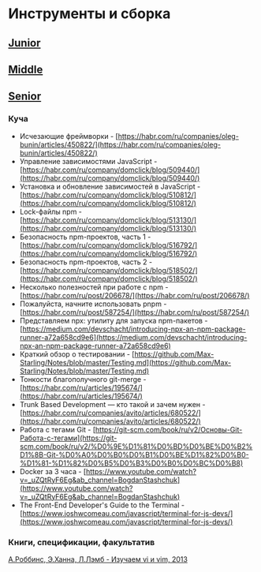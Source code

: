 # Инструменты и сборка

## [Junior](TOOLS/Junior.md)

## [Middle](TOOLS/Middle.md)

## [Senior](TOOLS/Senior.md)

### Куча

- Исчезающие фреймворки - [https://habr.com/ru/companies/oleg-bunin/articles/450822/](https://habr.com/ru/companies/oleg-bunin/articles/450822/)
- Управление зависимостями JavaScript - [https://habr.com/ru/company/domclick/blog/509440/](https://habr.com/ru/company/domclick/blog/509440/)
- Установка и обновление зависимостей в JavaScript - [https://habr.com/ru/company/domclick/blog/510812/](https://habr.com/ru/company/domclick/blog/510812/)
- Lock-файлы npm - [https://habr.com/ru/company/domclick/blog/513130/](https://habr.com/ru/company/domclick/blog/513130/)
- Безопасность npm-проектов, часть 1 - [https://habr.com/ru/company/domclick/blog/516792/](https://habr.com/ru/company/domclick/blog/516792/)
- Безопасность npm-проектов, часть 2 - [https://habr.com/ru/company/domclick/blog/518502/](https://habr.com/ru/company/domclick/blog/518502/)
- Несколько полезностей при работе с npm - [https://habr.com/ru/post/206678/](https://habr.com/ru/post/206678/)
- Пожалуйста, начните использовать pnpm - [https://habr.com/ru/post/587254/](https://habr.com/ru/post/587254/)
- Представляем npx: утилиту для запуска npm-пакетов - [https://medium.com/devschacht/introducing-npx-an-npm-package-runner-a72a658cd9e6](https://medium.com/devschacht/introducing-npx-an-npm-package-runner-a72a658cd9e6)
- Краткий обзор о тестировании - [https://github.com/Max-Starling/Notes/blob/master/Testing.md](https://github.com/Max-Starling/Notes/blob/master/Testing.md)
- Тонкости благополучного git-merge - [https://habr.com/ru/articles/195674/](https://habr.com/ru/articles/195674/)
- Trunk Based Development — кто такой и зачем нужен - [https://habr.com/ru/companies/avito/articles/680522/](https://habr.com/ru/companies/avito/articles/680522/)
- Работа с тегами Git - [https://git-scm.com/book/ru/v2/Основы-Git-Работа-с-тегами](https://git-scm.com/book/ru/v2/%D0%9E%D1%81%D0%BD%D0%BE%D0%B2%D1%8B-Git-%D0%A0%D0%B0%D0%B1%D0%BE%D1%82%D0%B0-%D1%81-%D1%82%D0%B5%D0%B3%D0%B0%D0%BC%D0%B8)
- Docker за 3 часа - [https://www.youtube.com/watch?v=_uZQtRyF6Eg&ab_channel=BogdanStashchuk](https://www.youtube.com/watch?v=_uZQtRyF6Eg&ab_channel=BogdanStashchuk)
- The Front-End Developer's Guide to the Terminal - [https://www.joshwcomeau.com/javascript/terminal-for-js-devs/](https://www.joshwcomeau.com/javascript/terminal-for-js-devs/)

### Книги, спецификации, факультатив

[А.Роббинс, Э.Ханна, Л.Лэмб - Изучаем vi и vim, 2013](https://k0d.cc/storage/books/%D0%A0%D0%B0%D0%B7%D0%BD%D0%BE%D0%B5/izuchaem_redaktory_vi_i_vim_7-e_izd.pdf)